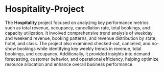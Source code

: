 # Hospitality-Project
The **Hospitality** project focused on analyzing key performance metrics such as total revenue, occupancy, cancellation rate, total bookings, and capacity utilization. It involved comprehensive trend analysis of weekday and weekend revenue, booking patterns, and revenue distribution by state, hotel, and class. The project also examined checked-out, canceled, and no-show bookings while identifying key weekly trends in revenue, total bookings, and occupancy. Additionally, it provided insights into demand forecasting, customer behavior, and operational efficiency, helping optimize resource allocation and enhance overall business performance.
